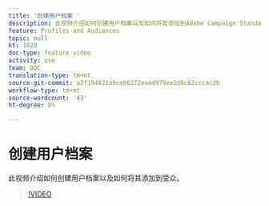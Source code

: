 ```yaml
---
title: '创建用户档案 '
description: 此视频介绍如何创建用户档案以及如何将其添加到Adobe Campaign Standard(ACS)的受众
feature: Profiles and Audiences
topic: null
kt: 1820
doc-type: feature video
activity: use
team: DOC
translation-type: tm+mt
source-git-commit: a2f194821a9ce06272eaed979ee2d8c62cccac2b
workflow-type: tm+mt
source-wordcount: '43'
ht-degree: 0%

---
```



# 创建用户档案

此视频介绍如何创建用户档案以及如何将其添加到受众。

>[!VIDEO](https://video.tv.adobe.com/v/25277/?quality=12)
